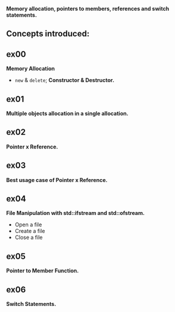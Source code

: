 **Memory allocation, pointers to members,
references and switch statements.**

## Concepts introduced:
## ex00
**Memory Allocation**
- `new` & `delete`;
**Constructor & Destructor.**

## ex01
**Multiple objects allocation in a single allocation.**

## ex02
**Pointer x Reference.**

## ex03
**Best usage case of Pointer x Reference.**

## ex04
**File Manipulation with std::ifstream and std::ofstream.**
- Open a file
- Create a file
- Close a file

## ex05
**Pointer to Member Function.**

## ex06
**Switch Statements.**
